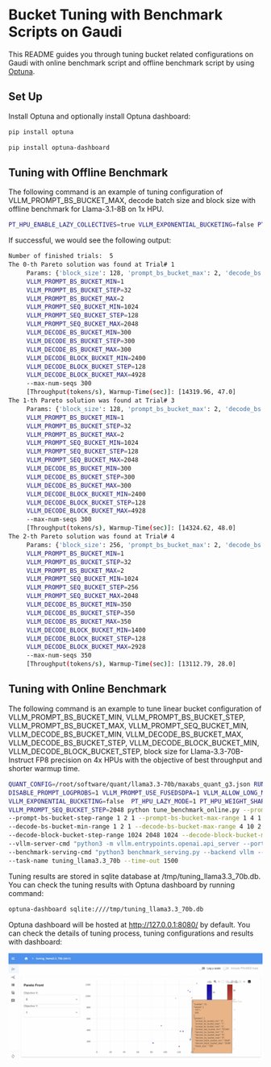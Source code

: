 # Bucket Tuning with Benchmark Scripts on Gaudi

This README guides you through tuning bucket related configurations on Gaudi with online benchmark script and offline benchmark script by using [Optuna](https://github.com/optuna/optuna).

## Set Up

Install Optuna and optionally install Optuna dashboard:

```bash
pip install optuna
```
```bash
pip install optuna-dashboard
```

## Tuning with Offline Benchmark

The following command is an example of tuning configuration of VLLM_PROMPT_BS_BUCKET_MAX, decode batch size and block size with offline benchmark for Llama-3.1-8B on 1x HPU.

```bash
PT_HPU_ENABLE_LAZY_COLLECTIVES=true VLLM_EXPONENTIAL_BUCKETING=false PT_HPU_LAZY_MODE=1 PT_HPU_WEIGHT_SHARING=0 python tune_benchmark_offline.py --prompt-bs-bucket-max-range 2 4 2 --decode-bs-range 100 400 50 --input-len 1024 --output-len 1024 --num-trials 5 --benchmark-throughput-cmd "python benchmark_throughput.py --model meta-llama/Meta-Llama-3.1-8B-Instruct --dataset-name random --num-prompts 800 --tensor_parallel_size 1" --time-out 600 --task-name tune_llama3.1_8b_offline --tune-block-size
```
If successful, we would see the following output:

```bash
Number of finished trials:  5
The 0-th Pareto solution was found at Trial# 1
	 Params: {'block_size': 128, 'prompt_bs_bucket_max': 2, 'decode_bs': 300}, {'decode_block_step': 128, 'max_num_seqs': 300}
	 VLLM_PROMPT_BS_BUCKET_MIN=1
	 VLLM_PROMPT_BS_BUCKET_STEP=32
	 VLLM_PROMPT_BS_BUCKET_MAX=2
	 VLLM_PROMPT_SEQ_BUCKET_MIN=1024
	 VLLM_PROMPT_SEQ_BUCKET_STEP=128
	 VLLM_PROMPT_SEQ_BUCKET_MAX=2048
	 VLLM_DECODE_BS_BUCKET_MIN=300
	 VLLM_DECODE_BS_BUCKET_STEP=300
	 VLLM_DECODE_BS_BUCKET_MAX=300
	 VLLM_DECODE_BLOCK_BUCKET_MIN=2400
	 VLLM_DECODE_BLOCK_BUCKET_STEP=128
	 VLLM_DECODE_BLOCK_BUCKET_MAX=4928
	 --max-num-seqs 300
	 [Throughput(tokens/s), Warmup-Time(sec)]: [14319.96, 47.0]
The 1-th Pareto solution was found at Trial# 3
	 Params: {'block_size': 128, 'prompt_bs_bucket_max': 2, 'decode_bs': 300}, {'decode_block_step': 128, 'max_num_seqs': 300}
	 VLLM_PROMPT_BS_BUCKET_MIN=1
	 VLLM_PROMPT_BS_BUCKET_STEP=32
	 VLLM_PROMPT_BS_BUCKET_MAX=2
	 VLLM_PROMPT_SEQ_BUCKET_MIN=1024
	 VLLM_PROMPT_SEQ_BUCKET_STEP=128
	 VLLM_PROMPT_SEQ_BUCKET_MAX=2048
	 VLLM_DECODE_BS_BUCKET_MIN=300
	 VLLM_DECODE_BS_BUCKET_STEP=300
	 VLLM_DECODE_BS_BUCKET_MAX=300
	 VLLM_DECODE_BLOCK_BUCKET_MIN=2400
	 VLLM_DECODE_BLOCK_BUCKET_STEP=128
	 VLLM_DECODE_BLOCK_BUCKET_MAX=4928
	 --max-num-seqs 300
	 [Throughput(tokens/s), Warmup-Time(sec)]: [14324.62, 48.0]
The 2-th Pareto solution was found at Trial# 4
	 Params: {'block_size': 256, 'prompt_bs_bucket_max': 2, 'decode_bs': 350}, {'decode_block_step': 128, 'max_num_seqs': 350}
	 VLLM_PROMPT_BS_BUCKET_MIN=1
	 VLLM_PROMPT_BS_BUCKET_STEP=32
	 VLLM_PROMPT_BS_BUCKET_MAX=2
	 VLLM_PROMPT_SEQ_BUCKET_MIN=1024
	 VLLM_PROMPT_SEQ_BUCKET_STEP=256
	 VLLM_PROMPT_SEQ_BUCKET_MAX=2048
	 VLLM_DECODE_BS_BUCKET_MIN=350
	 VLLM_DECODE_BS_BUCKET_STEP=350
	 VLLM_DECODE_BS_BUCKET_MAX=350
	 VLLM_DECODE_BLOCK_BUCKET_MIN=1400
	 VLLM_DECODE_BLOCK_BUCKET_STEP=128
	 VLLM_DECODE_BLOCK_BUCKET_MAX=2928
	 --max-num-seqs 350
	 [Throughput(tokens/s), Warmup-Time(sec)]: [13112.79, 28.0]
```

## Tuning with Online Benchmark

The following command is an example to tune linear bucket configuration of VLLM_PROMPT_BS_BUCKET_MIN, VLLM_PROMPT_BS_BUCKET_STEP,
VLLM_PROMPT_BS_BUCKET_MAX, VLLM_PROMPT_SEQ_BUCKET_MIN, VLLM_DECODE_BS_BUCKET_MIN, VLLM_DECODE_BS_BUCKET_MAX,
VLLM_DECODE_BS_BUCKET_STEP, VLLM_DECODE_BLOCK_BUCKET_MIN, VLLM_DECODE_BLOCK_BUCKET_STEP, block size for Llama-3.3-70B-Instruct FP8
precision on 4x HPUs with the objective of best throughput and shorter warmup time.

```bash
QUANT_CONFIG=/root/software/quant/llama3.3-70b/maxabs_quant_g3.json RUNTIME_SCALE_PATCHING=1 PT_HPU_ENABLE_LAZY_COLLECTIVES=true \
DISABLE_PROMPT_LOGPROBS=1 VLLM_PROMPT_USE_FUSEDSDPA=1 VLLM_ALLOW_LONG_MAX_MODEL_LEN=1 PT_HPUGRAPH_DISABLE_TENSOR_CACHE=1 \
VLLM_EXPONENTIAL_BUCKETING=false  PT_HPU_LAZY_MODE=1 PT_HPU_WEIGHT_SHARING=0 VLLM_PROMPT_SEQ_BUCKET_MAX=132096 \
VLLM_PROMPT_SEQ_BUCKET_STEP=2048 python tune_benchmark_online.py --prompt-bs-bucket-min-range 1 2 1 \
--prompt-bs-bucket-step-range 1 2 1 --prompt-bs-bucket-max-range 1 4 1 --prompt-seq-bucket-min-range 49152 98304 2048  \
--decode-bs-bucket-min-range 1 2 1 --decode-bs-bucket-max-range 4 10 2 --decode-bs-bucket-step-range 2 8 2 \
--decode-block-bucket-step-range 1024 2048 1024 --decode-block-bucket-min-range 1024 2048 1024 --tune-block-size \
--vllm-server-cmd "python3 -m vllm.entrypoints.openai.api_server --port 9990 --model meta-llama/Llama-3.3-70B-Instruct --tensor-parallel-size 4 --max-num-seqs 1 --max-model-len 132096 --quantization inc --kv-cache-dtype fp8_inc --weights-load-device cpu" \
--benchmark-serving-cmd "python3 benchmark_serving.py --backend vllm --model meta-llama/Llama-3.3-70B-Instruct --dataset-name random --request-rate inf --num-prompts 5 --max-concurrency 21 --port 9990 --random-input-len 122880 --random-output-len 8192 --percentile-metrics ttft,tpot,itl,e2el --metric-percentiles 90 --ignore-eos" \
--task-name tuning_llama3.3_70b --time-out 1500
```

Tuning results are stored in sqlite database at /tmp/tuning_llama3.3_70b.db. You can check the tuning results with Optuna dashboard by running command:

```bash
optuna-dashboard sqlite:////tmp/tuning_llama3.3_70b.db
```

Optuna dashboard will be hosted at http://127.0.0.1:8080/ by default. You can check the details of tuning process, tuning configurations and results with dashboard:

![optuna-bashboard](./optuna_dashboard.png)
